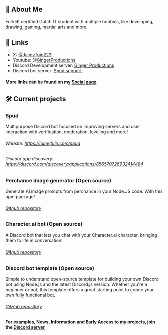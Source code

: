 
## 🚀 About Me
Forklift certified Dutch IT student with multiple hobbies, like developing, drawing, gaming,  martial arts and more.


## 🔗 Links
- X: [@JaimyTuin223](https://twitter.com/jaimytuin223)
- Youtube: [@GingerProductions](https://youtube.com/@GingerProductions)
- Discord Development server: [Ginger Productions](https://discord.gg/XeqteUmBen)
- Discord bot server: [Spud support](https://discord.gg/D8ZcY8SJdy) 

#### More links can be found on my [Social page](https://jaimytuin.com/social)
## 🛠 Current projects
### Spud
Multipurpose Discord bot focused on improving servers and user interaction with verification, moderation, leveling and more!
###### Website: https://jaimytuin.com/spud
###### Discord app discovery: https://discord.com/discovery/applications/856570726932414484

### Perchance image generator (Open source)
Generate AI image prompts from perchance in your Node.JS code. With this npm package!
###### [Github repository](https://github.com/JaimyTuin223/perchance-image-generator)

### Character.ai bot (Open source)
A Discord bot that lets you chat with your Character.ai character, bringing them to life in conversation! 
###### [Github repository](https://github.com/JaimyTuin223/character.ai-bot)

### Discord bot template (Open source)
Simple to understand open-source template for building your own Discord bot using Node.js and the latest Discord.js version.
Whether you're a beginner or not, this template offers a great starting point to create your own fully functional bot.
###### [GitHub repository](https://github.com/JaimyTuin223/discord.js-bot-template)


#### For examples, News, Information and Early Access to my projects, join the [Discord server](https://discord.gg/XeqteUmBen)
